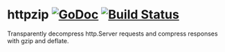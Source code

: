 # httpzip [![GoDoc](https://godoc.org/github.com/tg/httpzip?status.svg)](https://godoc.org/github.com/tg/httpzip) [![Build Status](https://travis-ci.org/tg/httpzip.svg?branch=master)](https://travis-ci.org/tg/httpzip)
Transparently decompress http.Server requests and compress responses with gzip and deflate.
